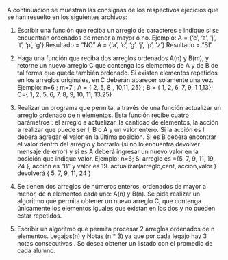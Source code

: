 A continuacion se muestran las consignas de los respectivos ejecicios que se han resuelto en los siguientes archivos:

1. Escribir una función que reciba un arreglo de caracteres e indique si se encuentran ordenados de menor a mayor o no.
Ejemplo:
A = {‘c’, ‘a’, 'j’, ’t’, ‘p’, ‘g’}  Resultado = “NO”
A = {‘a’, ‘c’, ‘g’, ‘j’, ‘p’, ’z’} Resultado = “SI”

2. Haga una función que reciba dos arreglos ordenados A(n) y B(m), y retorne un nuevo arreglo C que contenga los elementos de A y de B de tal forma que quede también ordenado. Si existen elementos repetidos en los arreglos originales, en C deberán aparecer solamente una vez.
Ejemplo:
n=6 ; m=7  ;  A = { 2, 5, 8 , 10,11, 25} ; B = { 1, 2, 6, 7, 9, 1 1,13};  C={ 1, 2, 5, 6, 7, 8, 9, 10, 11, 13,25}

3. Realizar un programa que permita, a través de una función actualizar un arreglo ordenado de n elementos. Esta función recibe cuatro parámetros : el arreglo a actualizar, la cantidad de elementos, la acción a realizar que puede ser I, B o A y un valor entero. Si la acción es I deberá agregar el valor en la última posición. Si es B deberá encontrar el valor dentro del arreglo y borrarlo (si no lo encuentra devolver mensaje de error) y si es A deberá ingresar un nuevo valor en la posición que indique valor.
Ejemplo:
n=6; Si arreglo es ={5, 7, 9, 11, 19, 24 }, acción es “B” y valor es 19.
actualizar(arreglo,cant, accion,valor ) devolverá { 5, 7, 9, 11, 24 }

4. Se tienen dos arreglos de números enteros, ordenados de mayor a menor, de n elementos cada uno: A(n) y B(n). Se pide realizar un algoritmo que permita obtener un nuevo arreglo C, que contenga únicamente los elementos iguales que existan en los dos y no pueden estar repetidos.

5. Escribir un algoritmo que permita procesar 2 arreglos ordenados de n elementos. Legajos(n) y Notas (n * 3) ya que por cada legajo hay 3 notas consecutivas . Se desea obtener un listado con el promedio de cada alumno.

